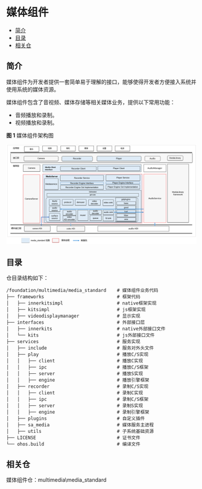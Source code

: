 # 媒体组件<a name="ZH-CN_TOPIC_0000001147574647"></a>

-   [简介](#section1158716411637)
-   [目录](#section161941989596)
-   [相关仓](#section1533973044317)

## 简介<a name="section1158716411637"></a>

媒体组件为开发者提供一套简单易于理解的接口，能够使得开发者方便接入系统并使用系统的媒体资源。

媒体组件包含了音视频、媒体存储等相关媒体业务，提供以下常用功能：

-   音频播放和录制。
-   视频播放和录制。

**图 1**  媒体组件架构图<a name="fig99659301300"></a>  


![](figures/zh-cn_image_0000001105973932.png)

## 目录<a name="section161941989596"></a>

仓目录结构如下：

```
/foundation/multimedia/media_standard    # 媒体组件业务代码
├── frameworks                           # 框架代码
│   ├── innerkitsimpl                    # native框架实现
│   ├── kitsimpl                         # js框架实现
│   ├── videodisplaymanager              # 显示实现
├── interfaces                           # 外部接口层
│   ├── innerkits                        # native外部接口文件
│   └── kits                             # js外部接口文件
├── services                             # 服务实现
│   ├── include                          # 服务对外头文件
│   ├── play                             # 播放C/S实现
│   │   ├── client                       # 播放C实现
│   │   ├── ipc                          # 播放C/S框架
│   │   ├── server                       # 播放S实现
│   │   ├── engine                       # 播放引擎框架
│   ├── recorder                         # 录制C/S实现
│   │   ├── client                       # 录制C实现
│   │   ├── ipc                          # 录制C/S框架
│   │   ├── server                       # 录制S实现
│   │   ├── engine                       # 录制引擎框架
│   ├── plugins                          # 自定义插件
│   ├── sa_media                         # 媒体服务主进程
│   ├── utils                            # 子系统基础资源
├── LICENSE                              # 证书文件
└── ohos.build                           # 编译文件
```

## 相关仓<a name="section1533973044317"></a>

媒体组件仓：multimedia\media_standard
